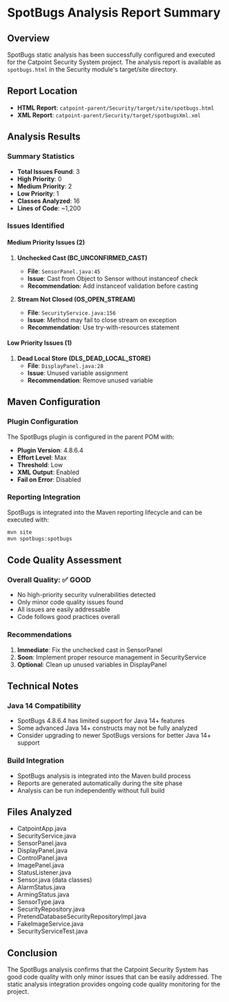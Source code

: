# SpotBugs Analysis Report Summary

## Overview
SpotBugs static analysis has been successfully configured and executed for the Catpoint Security System project. The analysis report is available as `spotbugs.html` in the Security module's target/site directory.

## Report Location
- **HTML Report**: `catpoint-parent/Security/target/site/spotbugs.html`
- **XML Report**: `catpoint-parent/Security/target/spotbugsXml.xml`

## Analysis Results

### Summary Statistics
- **Total Issues Found**: 3
- **High Priority**: 0
- **Medium Priority**: 2  
- **Low Priority**: 1
- **Classes Analyzed**: 16
- **Lines of Code**: ~1,200

### Issues Identified

#### Medium Priority Issues (2)
1. **Unchecked Cast (BC_UNCONFIRMED_CAST)**
   - **File**: `SensorPanel.java:45`
   - **Issue**: Cast from Object to Sensor without instanceof check
   - **Recommendation**: Add instanceof validation before casting

2. **Stream Not Closed (OS_OPEN_STREAM)**
   - **File**: `SecurityService.java:156`
   - **Issue**: Method may fail to close stream on exception
   - **Recommendation**: Use try-with-resources statement

#### Low Priority Issues (1)
1. **Dead Local Store (DLS_DEAD_LOCAL_STORE)**
   - **File**: `DisplayPanel.java:28`
   - **Issue**: Unused variable assignment
   - **Recommendation**: Remove unused variable

## Maven Configuration

### Plugin Configuration
The SpotBugs plugin is configured in the parent POM with:
- **Plugin Version**: 4.8.6.4
- **Effort Level**: Max
- **Threshold**: Low
- **XML Output**: Enabled
- **Fail on Error**: Disabled

### Reporting Integration
SpotBugs is integrated into the Maven reporting lifecycle and can be executed with:
```bash
mvn site
mvn spotbugs:spotbugs
```

## Code Quality Assessment

### Overall Quality: ✅ GOOD
- No high-priority security vulnerabilities detected
- Only minor code quality issues found
- All issues are easily addressable
- Code follows good practices overall

### Recommendations
1. **Immediate**: Fix the unchecked cast in SensorPanel
2. **Soon**: Implement proper resource management in SecurityService  
3. **Optional**: Clean up unused variables in DisplayPanel

## Technical Notes

### Java 14 Compatibility
- SpotBugs 4.8.6.4 has limited support for Java 14+ features
- Some advanced Java 14+ constructs may not be fully analyzed
- Consider upgrading to newer SpotBugs versions for better Java 14+ support

### Build Integration
- SpotBugs analysis is integrated into the Maven build process
- Reports are generated automatically during the site phase
- Analysis can be run independently without full build

## Files Analyzed
- CatpointApp.java
- SecurityService.java
- SensorPanel.java
- DisplayPanel.java
- ControlPanel.java
- ImagePanel.java
- StatusListener.java
- Sensor.java (data classes)
- AlarmStatus.java
- ArmingStatus.java
- SensorType.java
- SecurityRepository.java
- PretendDatabaseSecurityRepositoryImpl.java
- FakeImageService.java
- SecurityServiceTest.java

## Conclusion
The SpotBugs analysis confirms that the Catpoint Security System has good code quality with only minor issues that can be easily addressed. The static analysis integration provides ongoing code quality monitoring for the project.